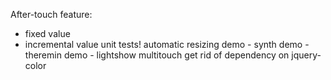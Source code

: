 After-touch feature:
  * fixed value
  * incremental value
unit tests!
automatic resizing
demo - synth
demo - theremin
demo - lightshow
multitouch
get rid of dependency on jquery-color
